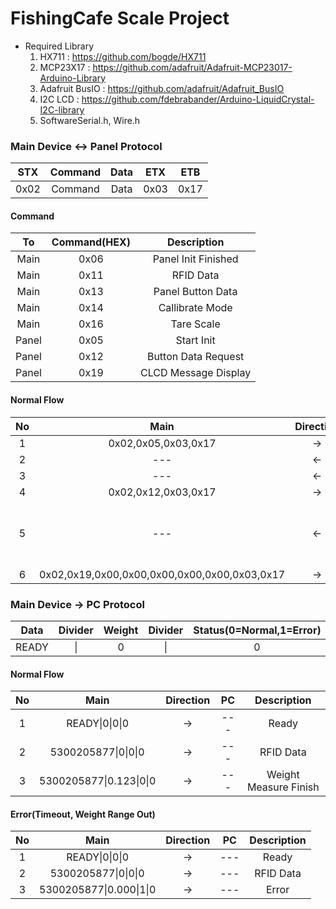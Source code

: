 # FishingCafe Scale Project
- Required Library
    1. HX711 : https://github.com/bogde/HX711  
    2. MCP23X17 : https://github.com/adafruit/Adafruit-MCP23017-Arduino-Library  
    3. Adafruit BusIO : https://github.com/adafruit/Adafruit_BusIO  
    4. I2C LCD : https://github.com/fdebrabander/Arduino-LiquidCrystal-I2C-library  
    5. SoftwareSerial.h, Wire.h

### Main Device <-> Panel Protocol
|STX|Command|Data|ETX|ETB|
|:---:|:---:|:---:|:---:|:---:|
|0x02|Command|Data|0x03|0x17|

#### Command
|To|Command(HEX)|Description|
|:---:|:---:|:---:|
|Main|0x06|Panel Init Finished|
|Main|0x11|RFID Data|
|Main|0x13|Panel Button Data|
|Main|0x14|Callibrate Mode|
|Main|0x16|Tare Scale|
|Panel|0x05|Start Init|
|Panel|0x12|Button Data Request|
|Panel|0x19|CLCD Message Display|

#### Normal Flow
|No|Main|Direction|Panel|Description|
|:---:|:---:|:---:|:---:|:---:|
|1|0x02,0x05,0x03,0x17|->|---|Init?|
|2|---|<-|0x02,0x06,0x03,0x17|Init.|
|3|---|<-|0x02,0x11,0x00,0x00,0x00,0x00,0x00,0x00,0x00,0x00,0x00,0x00,0x03,0x17|RFID Data|
|4|0x02,0x12,0x03,0x17|->|---|Button Data?|
|5|---|<-|0x02,0x13,0x00,0x00,0x03,0x17|Button Data.([2]=0x00,0xFF NET,[3]=0x30~0x33 User BTN)|
|6|0x02,0x19,0x00,0x00,0x00,0x00,0x00,0x03,0x17|->|---|Display Weight|

### Main Device -> PC Protocol
|Data|Divider|Weight|Divider|Status(0=Normal,1=Error)|Divider|Button(0~4)|
|:---:|:---:|:---:|:---:|:---:|:---:|:---:|
|READY|\||0|\||0|\||0|

#### Normal Flow
|No|Main|Direction|PC|Description|
|:---:|:---:|:---:|:---:|:---:|
|1|READY\|0\|0\|0|->|---|Ready|
|2|5300205877\|0\|0\|0|->|---|RFID Data|
|3|5300205877\|0.123\|0\|0|->|---|Weight Measure Finish|

#### Error(Timeout, Weight Range Out)
|No|Main|Direction|PC|Description|
|:---:|:---:|:---:|:---:|:---:|
|1|READY\|0\|0\|0|->|---|Ready|
|2|5300205877\|0\|0\|0|->|---|RFID Data|
|3|5300205877\|0.000\|1\|0|->|---|Error|
